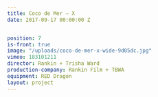 ```yaml
---
title: Coco de Mer — X
date: 2017-09-17 00:00:00 Z


position: 7
is-front: true
image: "/uploads/coco-de-mer-x-wide-9d05dc.jpg"
vimeo: 183101211
director: Rankin + Trisha Ward
production-company: Rankin Film + TBWA
equipment: RED Dragon
layout: project
---
```


